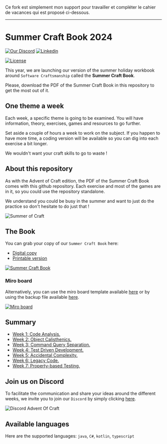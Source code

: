 Ce fork est simplement mon support pour travailler et compléter le cahier de vacances qui est proposé ci-dessous.

_______________

# Summer Craft Book 2024

[![Our Discord](https://img.shields.io/badge/Discord-7289DA?style=for-the-badge&logo=discord&logoColor=white)](https://discord.gg/E5Z9s9UKTS)
[![Linkedin](https://img.shields.io/badge/LinkedIn-0077B5?style=for-the-badge&logo=linkedin&logoColor=white)](https://www.linkedin.com/company/advent-of-craft)

[![License](https://img.shields.io/github/license/advent-of-craft/advent-of-craft.svg)](https://github.com/advent-of-craft/2024-summer-craft-book/blob/main/LICENSE)

This year, we are launching our version of the summer holiday workbook around `Software Craftsmanship` called the **Summer Craft Book**.

Please, download the PDF of the Summer Craft Book in this repository to get the most out of it.

## One theme a week

Each week, a specific theme is going to be examined. You will have information, theory,  exercises, games and resources to go further. 

Set aside a couple of hours a week to work on the subject. If you happen to have more time, a coding version will be available so you can dig into each exercise a bit longer.

We wouldn't want your craft skills to go to waste !

## About this repository

As with the Advent of Craft edition, the PDF of the Summer Craft Book comes with this github repository. Each exercise and most of the games are in it, so you could use the repository standalone.

We understand you could be busy in the summer and want to just do the practice so don't hesitate to do just that !

![Summer of Craft](docs/img/summer-of-craft.webp)

## The Book
You can grab your copy of our `Summer Craft Book` here:
- [Digital copy](files/summer-craft-book-2024.pdf)
- [Printable version](files/summer-craft-book-print-2024.pdf)

[![Summer Craft Book](docs/img/cover.webp)](files/summer-craft-book-2024.pdf)

### Miro board
Alternatively, you can use the miro board template available [here](https://miro.com/app/board/uXjVK056f4o=/?share_link_id=201408685412) or by using the backup file available [here](files/summer-craft-book-2024-miro.rtb).

[![Miro board](docs/img/miro-board.webp)](https://miro.com/app/board/uXjVK056f4o=/?share_link_id=201408685412)

## Summary
- [Week 1: Code Analysis.](/docs/01-code-analysis/week01.md)
- [Week 2: Object Calisthenics.](/docs/02-object-calisthenics/week02.md)
- [Week 3: Command Query Separation.](/docs/03-cqs/week03.md)
- [Week 4: Test Driven Development.](docs/04-tdd/week04.md)
- [Week 5: Accidental Complexity.](docs/05-complexity/week05.md)
- [Week 6: Legacy Code.](docs/06-legacy-code/week06.md)
- [Week 7: Property-based Testing.](docs/07-pbt/week07.md)

## Join us on Discord

To facilitate the communication and share your ideas around the different weeks, we invite you to join our `Discord` by simply clicking [here](https://discord.gg/E5Z9s9UKTS).

![Discord Advent Of Craft](docs/img/discord.webp)

## Available languages
Here are the supported languages: `java`, `C#`, `kotlin`, `typescript`
